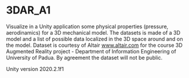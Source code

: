 # 3DAR_A1
Visualize in a Unity application some physical properties (pressure, aerodinamics) for a 3D mechanical model. The datasets is made of a 3D model and a list of possible data localized in the 3D space around and on the model.
Dataset is courtesy of Altair www.altair.com for the course 3D Augmented Reality project - Department of Information Engineering of University of Padua.
By agreement the dataset will not be public.

Unity version 2020.2.1f1